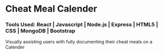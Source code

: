 # Cheat Meal Calender

<h3>
  Tools Used: React | Javascript | Node.js | Express | HTML5 | CSS | MongoDB | Bootstrap
</h3>

<p>Visually assisting users with fully documenting their cheat meals on a Calender</p>

